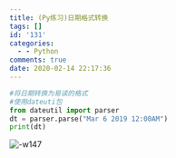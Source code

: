 ```yaml
---
title: (Py练习)日期格式转换
tags: []
id: '131'
categories:
  - - Python
comments: true
date: 2020-02-14 22:17:36
---
```


```python
#将日期转换为易读的格式
#使用dateuti包
from dateutil import parser
dt = parser.parse("Mar 6 2019 12:00AM")
print(dt)
```

![-w147](https://image.aiwush.com/16311032111355.png)